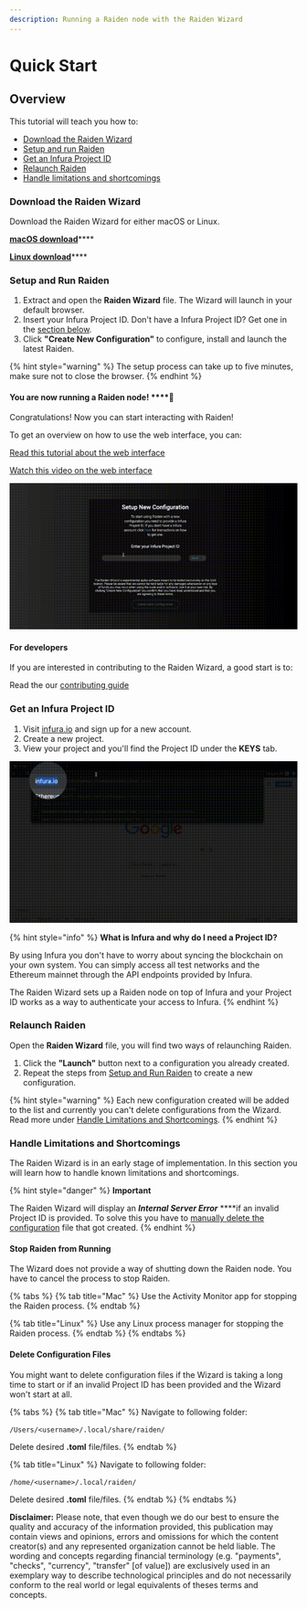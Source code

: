 ```yaml
---
description: Running a Raiden node with the Raiden Wizard
---
```


# Quick Start

## Overview

This tutorial will teach you how to:

* [Download the Raiden Wizard](./#download-the-raiden-wizard)
* [Setup and run Raiden](./#setup-and-run-raiden)
* [Get an Infura Project ID](./#get-an-infura-project-id)
* [Relaunch Raiden](./#relaunch-raiden)
* [Handle limitations and shortcomings](./#handle-limitations-and-shortcomings)

### Download the Raiden Wizard

Download the Raiden Wizard for either macOS or Linux.

[**macOS download**](https://github.com/raiden-network/raiden-installer/releases/download/v0.100.5-dev0/raiden_wizard.macOS.zip)\*\*\*\*

[**Linux download**](https://github.com/raiden-network/raiden-installer/releases/download/v0.100.5-dev0/raiden_wizard.linux-gnu.zip)\*\*\*\*

### **Setup and Run Raiden**

1. Extract and open the **Raiden Wizard** file. The Wizard will launch in your default browser.
2. Insert your Infura Project ID. Don't have a Infura Project ID? Get one in the [section below](./#get-an-infura-project-id).
3. Click **"Create New Configuration"** to configure, install and launch the latest Raiden.

{% hint style="warning" %}
The setup process can take up to five minutes, make sure not to close the browser.
{% endhint %}

#### You are now running a Raiden node!  ****🎉

Congratulations! Now you can start interacting with Raiden!

To get an overview on how to use the web interface, you can:

[Read this tutorial about the web interface](the-raiden-web-interface.md)

[Watch this video on the web interface](https://www.youtube.com/watch?v=ASWeFdHDK-E)

![The Raiden Wizard setup process](.gitbook/assets/raiden_wizard_installation_process.gif)

#### For developers

If you are interested in contributing to the Raiden Wizard, a good start is to:

Read the our [contributing guide](https://github.com/raiden-network/raiden-installer/blob/master/CONTRIBUTING.md)

### Get an Infura Project ID

1. Visit [infura.io](https://infura.io/) and sign up for a new account.
2. Create a new project.
3. View your project and you'll find the Project ID under the **KEYS** tab.

![Steps to get a Infura Project ID](.gitbook/assets/infura_project_id_setup.gif)

{% hint style="info" %}
**What is Infura and why do I need a Project ID?**

By using Infura you don't have to worry about syncing the blockchain on your own system. You can simply access all test networks and the Ethereum mainnet through the API endpoints provided by Infura.

The Raiden Wizard sets up a Raiden node on top of Infura and your Project ID works as a way to authenticate your access to Infura.
{% endhint %}

### Relaunch Raiden

Open the **Raiden Wizard** file, you will find two ways of relaunching Raiden.

1. Click the **"Launch"** button next to a configuration you already created.
2. Repeat the steps from [Setup and Run Raiden](./#setup-and-run-raiden) to create a new configuration.

{% hint style="warning" %}
Each new configuration created will be added to the list and currently you can't delete configurations from the Wizard. Read more under [Handle Limitations and Shortcomings](./#handle-limitations-and-shortcomings).
{% endhint %}

### Handle Limitations and Shortcomings

The Raiden Wizard is in an early stage of implementation. In this section you will learn how to handle known limitations and shortcomings.

{% hint style="danger" %}
**Important**

The Raiden Wizard will display an _**Internal Server Error**_ ****if an invalid Project ID is provided. To solve this you have to [manually delete the configuration](./#delete-configuration-files) file that got created.
{% endhint %}

#### Stop Raiden from Running

The Wizard does not provide a way of shutting down the Raiden node. You have to cancel the process to stop Raiden.

{% tabs %}
{% tab title="Mac" %}
Use the Activity Monitor app for stopping the Raiden process.
{% endtab %}

{% tab title="Linux" %}
Use any Linux process manager for stopping the Raiden process.
{% endtab %}
{% endtabs %}

#### Delete Configuration Files

You might want to delete configuration files if the Wizard is taking a long time to start or if an invalid Project ID has been provided and the Wizard won't start at all.

{% tabs %}
{% tab title="Mac" %}
Navigate to following folder:

```text
/Users/<username>/.local/share/raiden/
```

Delete desired **.toml** file/files.
{% endtab %}

{% tab title="Linux" %}
Navigate to following folder:

```text
/home/<username>/.local/raiden/
```

Delete desired **.toml** file/files.
{% endtab %}
{% endtabs %}

**Disclaimer:** Please note, that even though we do our best to ensure the quality and accuracy of the information provided, this publication may contain views and opinions, errors and omissions for which the content creator\(s\) and any represented organization cannot be held liable. The wording and concepts regarding financial terminology \(e.g. "payments", "checks", "currency", "transfer" \[of value\]\) are exclusively used in an exemplary way to describe technological principles and do not necessarily conform to the real world or legal equivalents of theses terms and concepts.

